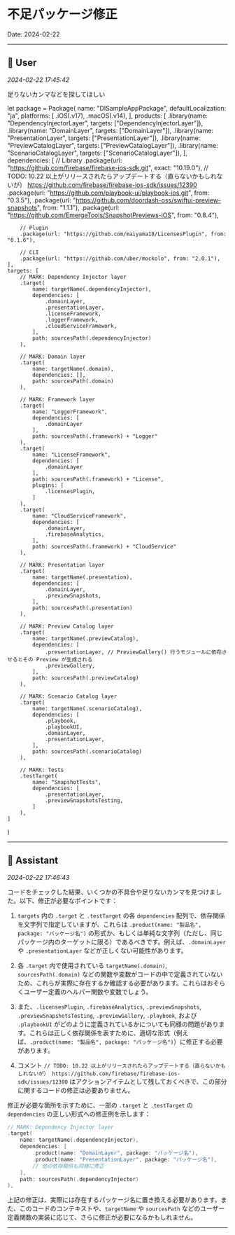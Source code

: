 # 不足パッケージ修正

Date: 2024-02-22

---

## 👤 User
*2024-02-22 17:45:42*

足りないカンマなどを探してほしい


let package = Package(
    name: "DISampleAppPackage",
    defaultLocalization: "ja",
    platforms: [
        .iOS(.v17),
        .macOS(.v14),
    ],
    products: [
        .library(name: "DependencyInjectorLayer", targets: ["DependencyInjectorLayer"]),
        .library(name: "DomainLayer", targets: ["DomainLayer"]),
        .library(name: "PresentationLayer", targets: ["PresentationLayer"]),
        .library(name: "PreviewCatalogLayer", targets: ["PreviewCatalogLayer"]),
        .library(name: "ScenarioCatalogLayer", targets: ["ScenarioCatalogLayer"]),
    ],
    dependencies: [
        // Library
        .package(url: "https://github.com/firebase/firebase-ios-sdk.git", exact: "10.19.0"), // TODO: 10.22 以上がリリースされたらアップデートする（直らないかもしれないが） https://github.com/firebase/firebase-ios-sdk/issues/12390
        .package(url: "https://github.com/playbook-ui/playbook-ios.git", from: "0.3.5"),
        .package(url: "https://github.com/doordash-oss/swiftui-preview-snapshots", from: "1.1.1"),
        .package(url: "https://github.com/EmergeTools/SnapshotPreviews-iOS", from: "0.8.4"),

        // Plugin
        .package(url: "https://github.com/maiyama18/LicensesPlugin", from: "0.1.6"),
        
        // CLI
        .package(url: "https://github.com/uber/mockolo", from: "2.0.1"),
    ],
    targets: [
        // MARK: Dependency Injector layer
        .target(
            name: targetName(.dependencyInjector),
            dependencies: [
                .domainLayer,
                .presentationLayer,
                .licenseFramework,
                .loggerFramework,
                .cloudServiceFramework,
            ],
            path: sourcesPath(.dependencyInjector)
        ),
        
        // MARK: Domain layer
        .target(
            name: targetName(.domain),
            dependencies: [],
            path: sourcesPath(.domain)
        ),

        // MARK: Framework layer
        .target(
            name: "LoggerFramework",
            dependencies: [
                .domainLayer
            ],
            path: sourcesPath(.framework) + "Logger"
        ),
        .target(
            name: "LicenseFramework",
            dependencies: [
                .domainLayer
            ],
            path: sourcesPath(.framework) + "License",
            plugins: [
                .licensesPlugin,
            ]
        ),
        .target(
            name: "CloudServiceFramework",
            dependencies: [
                .domainLayer,
                .firebaseAnalytics,
            ],
            path: sourcesPath(.framework) + "CloudService"
        ),

        // MARK: Presentation layer
        .target(
            name: targetName(.presentation),
            dependencies: [
                .domainLayer,
                .previewSnapshots,
            ],
            path: sourcesPath(.presentation)
        ),
        
        // MARK: Preview Catalog layer
        .target(
            name: targetName(.previewCatalog),
            dependencies: [
                .presentationLayer, // PreviewGallery() 行うモジュールに依存させるとその Preview が生成される
                .previewGallery,
            ],
            path: sourcesPath(.previewCatalog)
        ),
        
        // MARK: Scenario Catalog layer
        .target(
            name: targetName(.scenarioCatalog),
            dependencies: [
                .playbook,
                .playbookUI,
                .domainLayer,
                .presentationLayer,
            ],
            path: sourcesPath(.scenarioCatalog)
        ),

        // MARK: Tests
        .testTarget(
            name: "SnapshotTests",
            dependencies: [
                .presentationLayer,
                .previewSnapshotsTesting,
            ]
        ),
    ]
)

---

## 🤖 Assistant
*2024-02-22 17:46:43*

コードをチェックした結果、いくつかの不具合や足りないカンマを見つけました。以下、修正が必要なポイントです：

1. `targets` 内の `.target` と `.testTarget` の各 `dependencies` 配列で、依存関係を文字列で指定していますが、これらは `.product(name: "製品名", package: "パッケージ名")` の形式か、もしくは単純な文字列（ただし、同じパッケージ内のターゲットに限る）であるべきです。例えば、`.domainLayer` や `.presentationLayer` などが正しくない可能性があります。

2. 各 `.target` 内で使用されている `targetName(.domain)`, `sourcesPath(.domain)` などの関数や変数がコードの中で定義されていないため、これらが実際に存在するか確認する必要があります。これらはおそらくユーザー定義のヘルパー関数や変数でしょう。

3. また、`.licensesPlugin`, `.firebaseAnalytics`, `.previewSnapshots`, `.previewSnapshotsTesting`, `.previewGallery`, `.playbook`, および `.playbookUI` がどのように定義されているかについても同様の問題があります。これらは正しく依存関係を表すために、適切な形式（例えば、`.product(name: "製品名", package: "パッケージ名")`）に修正する必要があります。

4. コメント `// TODO: 10.22 以上がリリースされたらアップデートする（直らないかもしれないが） https://github.com/firebase/firebase-ios-sdk/issues/12390` はアクションアイテムとして残しておくべきで、この部分に関するコードの修正は必要ありません。

修正が必要な箇所を示すために、一部の `.target` と `.testTarget` の `dependencies` の正しい形式への修正例を示します：

```swift
// MARK: Dependency Injector layer
.target(
    name: targetName(.dependencyInjector),
    dependencies: [
        .product(name: "DomainLayer", package: "パッケージ名"),
        .product(name: "PresentationLayer", package: "パッケージ名"),
        // 他の依存関係も同様に修正
    ],
    path: sourcesPath(.dependencyInjector)
),
```

上記の修正は、実際には存在するパッケージ名に置き換える必要があります。また、このコードのコンテキストや、`targetName` や `sourcesPath` などのユーザー定義関数の実装に応じて、さらに修正が必要になるかもしれません。

---
